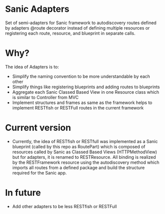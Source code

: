 # Sanic Adapters
Set of semi-adapters for Sanic framework to autodiscovery routes defined by adapters @route decorator
instead of defining multiple resources or registering each route, resource, and blueprint in separate calls.


# Why?
The idea of Adapters is to:
- Simplify the naming convention to be more understandable by each other
- Simplify things like registering blueprints and adding routes to blueprints
- Aggregate each Sanic Classed Based View in one Resource class which is similar to Controller from MVC
- Implement structures and frames as same as the framework helps to implement RESTfish or RESTFull routes in the current framework

# Current version
- Currently, the idea of RESTfish or RESTfull was implemented as a Sanic blueprint (called by this repo as RoutePart)
which is composed of resources called by Sanic as Classed Based Views (HTTPMethodView) but for adapters, it is renamed to RESTResource.
All binding is realized by the RESTFramework resource using the autodiscovery method which imports all routes from a defined package
and build the structure required for the Sanic app.

# In future
- Add other adapters to be less RESTfish or RESTFull
